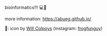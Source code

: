 bioinformatics!!! 💻🧬

more information: https://abueg.github.io/

🎨: icon by [Will Colpoys](https://www.willcolpoys.com/) (instagram: [frogfunguy](https://www.instagram.com/frogfunguy/))

<!--
**abueg/abueg** is a ✨ _special_ ✨ repository because its `README.md` (this file) appears on your GitHub profile.

Here are some ideas to get you started:

- 🔭 I’m currently working on ...
- 🌱 I’m currently learning ...
- 👯 I’m looking to collaborate on ...
- 🤔 I’m looking for help with ...
- 💬 Ask me about ...
- 📫 How to reach me: ...
- 😄 Pronouns: ...
- ⚡ Fun fact: ...
-->
